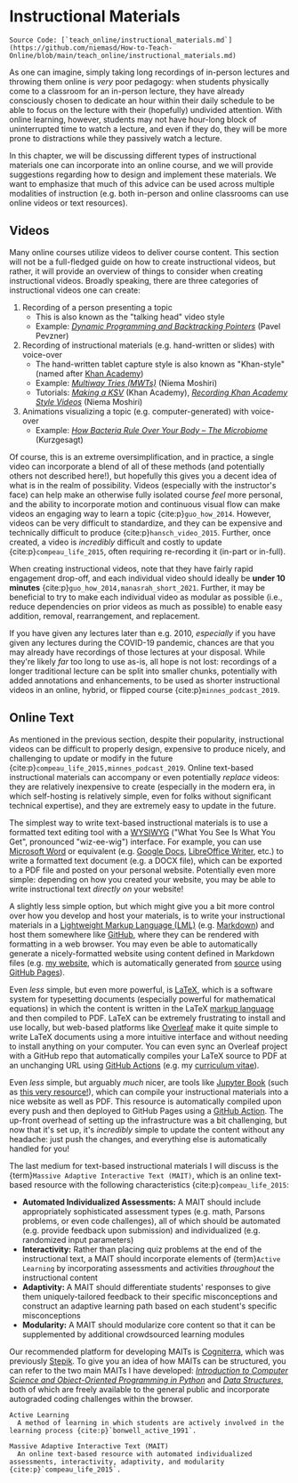 # Instructional Materials

```{note}
Source Code: [`teach_online/instructional_materials.md`](https://github.com/niemasd/How-to-Teach-Online/blob/main/teach_online/instructional_materials.md)
```

As one can imagine,
simply taking long recordings of in-person lectures and throwing them online is *very* poor pedagogy:
when students physically come to a classroom for an in-person lecture,
they have already consciously chosen to dedicate an hour within their daily schedule
to be able to focus on the lecture with their (hopefully) undivided attention.
With online learning, however,
students may not have hour-long block of uninterrupted time to watch a lecture,
and even if they do,
they will be more prone to distractions while they passively watch a lecture.

In this chapter,
we will be discussing different types of instructional materials one can incorporate into an online course,
and we will provide suggestions regarding how to design and implement these materials.
We want to emphasize that much of this advice can be used across multiple modalities of instruction
(e.g. both in-person and online classrooms can use online videos or text resources).

## Videos

Many online courses utilize videos to deliver course content.
This section will not be a full-fledged guide on how to create instructional videos,
but rather,
it will provide an overview of things to consider when creating instructional videos.
Broadly speaking,
there are three categories of instructional videos one can create:

1. Recording of a person presenting a topic
    * This is also known as the "talking head" video style
    * Example: [*Dynamic Programming and Backtracking Pointers*](https://www.youtube.com/watch?v=UqcWr1qqjFA&list=PLQ-85lQlPqFNmbPEsMoxb5dM5qtRaVShn&index=5) (Pavel Pevzner)
2. Recording of instructional materials (e.g. hand-written or slides) with voice-over
    * The hand-written tablet capture style is also known as "Khan-style" (named after [Khan Academy](https://www.khanacademy.org/))
    * Example: [*Multiway Tries (MWTs)*](https://www.youtube.com/watch?v=39PVhxUp8P8&list=PLM_KIlU0WoXmkV4QB1Dg8PtJaHTdWHwRS&index=48) (Niema Moshiri)
    * Tutorials: [*Making a KSV*](https://youtu.be/Ohu-5sVux28?si=RU-p4XGUYXkg8TDG) (Khan Academy),
                 [*Recording Khan Academy Style Videos*](https://github.com/niemasd/teaching/blob/master/Tutorials/VideosKhanAcademy.md) (Niema Moshiri)
3. Animations visualizing a topic (e.g. computer-generated) with voice-over
    * Example: [*How Bacteria Rule Over Your Body – The Microbiome*](https://youtu.be/VzPD009qTN4?si=EPoB07fnoC1szFjX) (Kurzgesagt)

Of course, this is an extreme oversimplification,
and in practice,
a single video can incorporate a blend of all of these methods
(and potentially others not described here!),
but hopefully this gives you a decent idea of what is in the realm of possibility.
Videos (especially with the instructor's face)
can help make an otherwise fully isolated course *feel* more personal,
and the ability to incorporate motion and continuous visual flow
can make videos an engaging way to learn a topic {cite:p}`guo_how_2014`.
However, videos can be very difficult to standardize,
and they can be expensive and technically difficult to produce {cite:p}`hansch_video_2015`.
Further, once created,
a video is *incredibly* difficult and costly to update {cite:p}`compeau_life_2015`,
often requiring re-recording it
(in-part or in-full).

When creating instructional videos,
note that they have fairly rapid engagement drop-off,
and each individual video should ideally be **under 10 minutes**
{cite:p}`guo_how_2014,manasrah_short_2021`.
Further, it may be beneficial to try to make each individual video as modular as possible
(i.e., reduce dependencies on prior videos as much as possible)
to enable easy addition, removal, rearrangement, and replacement.

If you have given any lectures later than e.g. 2010,
*especially* if you have given any lectures during the COVID-19 pandemic,
chances are that you may already have recordings of those lectures at your disposal.
While they're likely *far* too long to use as-is,
all hope is not lost:
recordings of a longer traditional lecture can be split into smaller chunks,
potentially with added annotations and enhancements,
to be used as shorter instructional videos in an online,
hybrid, or flipped course {cite:p}`minnes_podcast_2019`.

## Online Text

As mentioned in the previous section,
despite their popularity,
instructional videos can be difficult to properly design,
expensive to produce nicely,
and challenging to update or modify in the future {cite:p}`compeau_life_2015,minnes_podcast_2019`.
Online text-based instructional materials can accompany or even potentially *replace* videos:
they are relatively inexpensive to create
(especially in the modern era,
in which self-hosting is relatively simple,
even for folks without significant technical expertise),
and they are extremely easy to update in the future.

The simplest way to write text-based instructional materials is to use a formatted text editing tool with a
[WYSIWYG](https://en.wikipedia.org/wiki/WYSIWYG) ("What You See Is What You Get", pronounced "wiz-ee-wig") interface.
For example, you can use [Microsoft Word](https://en.wikipedia.org/wiki/Microsoft_Word) or equivalent
(e.g. [Google Docs](https://docs.google.com/), [LibreOffice Writer](https://www.libreoffice.org/discover/writer/), etc.)
to write a formatted text document (e.g. a DOCX file),
which can be exported to a PDF file and posted on your personal website.
Potentially even more simple:
depending on how you created your website,
you may be able to write instructional text *directly on* your website!

A slightly less simple option,
but which might give you a bit more control over how you develop and host your materials,
is to write your instructional materials in a [Lightweight Markup Language (LML)](https://en.wikipedia.org/wiki/Lightweight_markup_language)
(e.g. [Markdown](https://en.wikipedia.org/wiki/Markdown))
and host them somewhere like [GitHub](https://github.com/),
where they can be rendered with formatting in a web browser.
You may even be able to automatically generate a nicely-formatted website using content defined in Markdown files
(e.g. [my website](https://niema.net),
which is automatically generated from [source](https://github.com/niemasd/niemasd.github.io)
using [GitHub Pages](https://pages.github.com/)).

Even *less* simple,
but even more powerful,
is [LaTeX](https://en.wikipedia.org/wiki/LaTeX),
which is a software system for typesetting documents
(especially powerful for mathematical equations)
in which the content is written in the LaTeX [markup language](https://en.wikipedia.org/wiki/Markup_language)
and then compiled to PDF.
LaTeX can be extremely frustrating to install and use locally,
but web-based platforms like [Overleaf](https://www.overleaf.com/)
make it quite simple to write LaTeX documents using a more intuitive interface
and without needing to install anything on your computer.
You can even sync an Overleaf project with a GitHub repo that automatically compiles your LaTeX source
to PDF at an unchanging URL using [GitHub Actions](https://github.com/features/actions)
(e.g. my [curriculum vitae](https://github.com/niemasd/curriculum-vitae)).

Even *less* simple,
but arguably *much* nicer,
are tools like [Jupyter Book](https://jupyterbook.org/)
(such as [this very resource!](https://github.com/niemasd/How-to-Teach-Online)),
which can compile your instructional materials into a nice website as well as PDF.
This resource is automatically compiled upon every push and then deployed to GitHub Pages
using a [GitHub Action](https://github.com/niemasd/How-to-Teach-Online/blob/main/.github/workflows/deploy.yml).
The up-front overhead of setting up the infrastructure was a bit challenging,
but now that it's set up,
it's *incredibly* simple to update the content without any headache:
just push the changes,
and everything else is automatically handled for you!

The last medium for text-based instructional materials I will discuss is the
{term}`Massive Adaptive Interactive Text (MAIT)`,
which is an online text-based resource with the following characteristics {cite:p}`compeau_life_2015`:

* **Automated Individualized Assessments:** A MAIT should include appropriately sophisticated assessment types (e.g. math, Parsons problems, or even code challenges),
  all of which should be automated (e.g. provide feedback upon submission) and individualized (e.g. randomized input parameters)
* **Interactivity:** Rather than placing quiz problems at the end of the instructional text, a MAIT should incorporate elements of {term}`Active Learning`
  by incorporating assessments and activities *throughout* the instructional content
* **Adaptivity:** A MAIT should differentiate students' responses to give them uniquely-tailored feedback to their specific misconceptions
  and construct an adaptive learning path based on each student's specific misconceptions
* **Modularity:** A MAIT should modularize core content so that it can be supplemented by additional crowdsourced learning modules

Our recommended platform for developing MAITs is [Cogniterra](https://cogniterra.org),
which was previously [Stepik](https://stepik.org/).
To give you an idea of how MAITs can be structured,
you can refer to the two main MAITs I have developed:
[*Introduction to Computer Science and Object-Oriented Programming in Python*](https://cogniterra.org/326)
and [*Data Structures*](https://cogniterra.org/330),
both of which are freely available to the general public and incorporate autograded coding challenges within the browser.

```{glossary}
Active Learning
  A method of learning in which students are actively involved in the learning process {cite:p}`bonwell_active_1991`.

Massive Adaptive Interactive Text (MAIT)
  An online text-based resource with automated individualized assessments, interactivity, adaptivity, and modularity {cite:p}`compeau_life_2015`.
```
